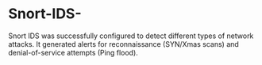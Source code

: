 # Snort-IDS-
Snort IDS was successfully configured to detect different types of network attacks. It generated alerts for reconnaissance (SYN/Xmas scans) and denial-of-service attempts (Ping flood). 
